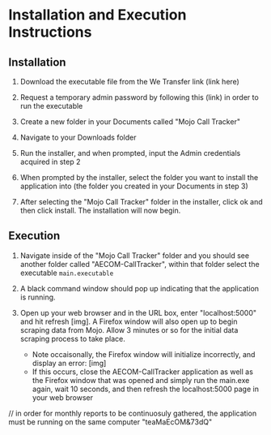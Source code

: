 # Installation and Execution Instructions

## Installation

1. Download the executable file from the We Transfer link (link here)

2. Request a temporary admin password by following this (link) in order to run the executable

3. Create a new folder in your Documents called "Mojo Call Tracker"

4. Navigate to your Downloads folder

5. Run the installer, and when prompted, input the Admin credentials acquired in step 2

6. When prompted by the installer, select the folder you want to install the application into (the folder you created in your Documents in step 3)

7. After selecting the "Mojo Call Tracker" folder in the installer, click ok and then click install.  The installation will now begin.

## Execution

1. Navigate inside of the "Mojo Call Tracker" folder and you should see another folder called "AECOM-CallTracker", within that folder select the executable `main.executable`

2. A black command window should pop up indicating that the application is running.  

3.  Open up your web browser and in the URL box, enter "localhost:5000" and hit refresh [img]. A Firefox window will also open up to begin scraping data from Mojo. Allow 3 minutes or so for the initial data scraping process to take place.
    - Note occaisonally, the Firefox window will initialize incorrectly, and display an error: [img]
    - If this occurs, close the AECOM-CallTracker application as well as the Firefox window that was opened and simply run the main.exe again, wait 10 seconds, and then refresh the localhost:5000 page in your web browser 

// in order for monthly reports to be continuosuly gathered, the application must be running on the same computer "teaMaEcOM&73dQ"
